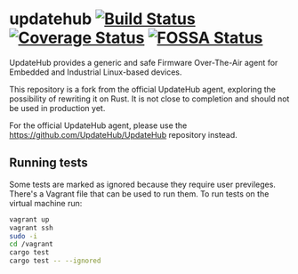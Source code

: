 # updatehub [![Build Status](https://travis-ci.org/otavio/updatehub.svg?branch=next)](https://travis-ci.org/otavio/updatehub) [![Coverage Status](https://coveralls.io/repos/github/otavio/updatehub/badge.svg?branch=next)](https://coveralls.io/github/otavio/updatehub?branch=next) [![FOSSA Status](https://app.fossa.com/api/projects/git%2Bgithub.com%2Fotavio%2Fupdatehub.svg?type=shield)](https://app.fossa.com/projects/git%2Bgithub.com%2Fotavio%2Fupdatehub?ref=badge_shield)

UpdateHub provides a generic and safe Firmware Over-The-Air agent for
Embedded and Industrial Linux-based devices.

This repository is a fork from the official UpdateHub agent, exploring
the possibility of rewriting it on Rust. It is not close to completion and
should not be used in production yet.

For the official UpdateHub agent, please use the
https://github.com/UpdateHub/UpdateHub repository instead.

## Running tests

Some tests are marked as ignored because they require user previleges. There's 
a Vagrant file that can be used to run them. To run tests on the virtual machine run:

```Bash
vagrant up
vagrant ssh
sudo -i
cd /vagrant
cargo test
cargo test -- --ignored
```

